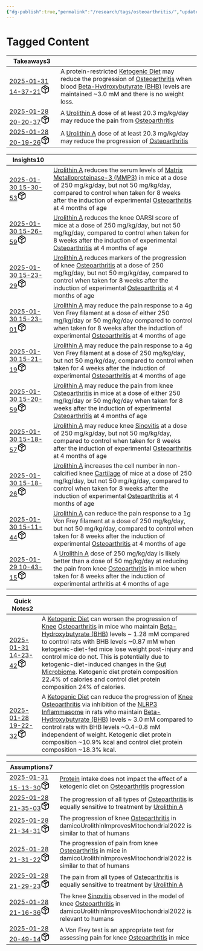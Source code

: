 ```yaml
---
{"dg-publish":true,"permalink":"/research/tags/osteoarthritis/","updated":"2025-01-30T16:25:43-05:00"}
---
```


# Tagged Content
<div><table class="dataview table-view-table"><thead class="table-view-thead"><tr class="table-view-tr-header"><th class="table-view-th"><span>Takeaways</span><span class="dataview small-text">3</span></th><th class="table-view-th"><span></span></th></tr></thead><tbody class="table-view-tbody"><tr><td><span><a data-tooltip-position="top" aria-label="Research/Takeaways/2025-01-31 14-37-21.md" data-href="Research/Takeaways/2025-01-31 14-37-21.md" href="Research/Takeaways/2025-01-31 14-37-21.md" class="internal-link" target="_blank" rel="noopener nofollow" fileclass-name="Research Links">2025-01-31 14-37-21</a><a class="metadata-menu fileclass-icon"><svg xmlns="http://www.w3.org/2000/svg" width="24" height="24" viewBox="0 0 24 24" fill="none" stroke="currentColor" stroke-width="2" stroke-linecap="round" stroke-linejoin="round" class="svg-icon lucide-package"><path d="m7.5 4.27 9 5.15"></path><path d="M21 8a2 2 0 0 0-1-1.73l-7-4a2 2 0 0 0-2 0l-7 4A2 2 0 0 0 3 8v8a2 2 0 0 0 1 1.73l7 4a2 2 0 0 0 2 0l7-4A2 2 0 0 0 21 16Z"></path><path d="m3.3 7 8.7 5 8.7-5"></path><path d="M12 22V12"></path></svg></a></span></td><td><span>A protein-restricted <a data-href="Ketogenic Diet" href="Ketogenic Diet" class="internal-link" target="_blank" rel="noopener nofollow">Ketogenic Diet</a> may reduce the progression of <a data-href="Osteoarthritis" href="Osteoarthritis" class="internal-link" target="_blank" rel="noopener nofollow">Osteoarthritis</a> when blood <a data-href="Beta-Hydroxybutyrate (BHB)" href="Beta-Hydroxybutyrate (BHB)" class="internal-link" target="_blank" rel="noopener nofollow">Beta-Hydroxybutyrate (BHB)</a> levels are maintained ~3.0 mM and there is no weight loss.</span></td></tr><tr><td><span><a data-tooltip-position="top" aria-label="Research/Takeaways/2025-01-28 20-20-37.md" data-href="Research/Takeaways/2025-01-28 20-20-37.md" href="Research/Takeaways/2025-01-28 20-20-37.md" class="internal-link" target="_blank" rel="noopener nofollow" fileclass-name="Research Links">2025-01-28 20-20-37</a><a class="metadata-menu fileclass-icon"><svg xmlns="http://www.w3.org/2000/svg" width="24" height="24" viewBox="0 0 24 24" fill="none" stroke="currentColor" stroke-width="2" stroke-linecap="round" stroke-linejoin="round" class="svg-icon lucide-package"><path d="m7.5 4.27 9 5.15"></path><path d="M21 8a2 2 0 0 0-1-1.73l-7-4a2 2 0 0 0-2 0l-7 4A2 2 0 0 0 3 8v8a2 2 0 0 0 1 1.73l7 4a2 2 0 0 0 2 0l7-4A2 2 0 0 0 21 16Z"></path><path d="m3.3 7 8.7 5 8.7-5"></path><path d="M12 22V12"></path></svg></a></span></td><td><span>A <a data-href="Urolithin A" href="Urolithin A" class="internal-link" target="_blank" rel="noopener nofollow">Urolithin A</a> dose of at least 20.3 mg/kg/day may reduce the pain from <a data-href="Osteoarthritis" href="Osteoarthritis" class="internal-link" target="_blank" rel="noopener nofollow">Osteoarthritis</a></span></td></tr><tr><td><span><a data-tooltip-position="top" aria-label="Research/Takeaways/2025-01-28 20-19-26.md" data-href="Research/Takeaways/2025-01-28 20-19-26.md" href="Research/Takeaways/2025-01-28 20-19-26.md" class="internal-link" target="_blank" rel="noopener nofollow" fileclass-name="Research Links">2025-01-28 20-19-26</a><a class="metadata-menu fileclass-icon"><svg xmlns="http://www.w3.org/2000/svg" width="24" height="24" viewBox="0 0 24 24" fill="none" stroke="currentColor" stroke-width="2" stroke-linecap="round" stroke-linejoin="round" class="svg-icon lucide-package"><path d="m7.5 4.27 9 5.15"></path><path d="M21 8a2 2 0 0 0-1-1.73l-7-4a2 2 0 0 0-2 0l-7 4A2 2 0 0 0 3 8v8a2 2 0 0 0 1 1.73l7 4a2 2 0 0 0 2 0l7-4A2 2 0 0 0 21 16Z"></path><path d="m3.3 7 8.7 5 8.7-5"></path><path d="M12 22V12"></path></svg></a></span></td><td><span>A <a data-href="Urolithin A" href="Urolithin A" class="internal-link" target="_blank" rel="noopener nofollow">Urolithin A</a> dose of at least 20.3 mg/kg/day may reduce the progression of <a data-href="Osteoarthritis" href="Osteoarthritis" class="internal-link" target="_blank" rel="noopener nofollow">Osteoarthritis</a></span></td></tr></tbody></table></div><div><table class="dataview table-view-table"><thead class="table-view-thead"><tr class="table-view-tr-header"><th class="table-view-th"><span>Insights</span><span class="dataview small-text">10</span></th><th class="table-view-th"><span></span></th></tr></thead><tbody class="table-view-tbody"><tr><td><span><a data-tooltip-position="top" aria-label="Research/Insights/2025-01-30 15-30-53.md" data-href="Research/Insights/2025-01-30 15-30-53.md" href="Research/Insights/2025-01-30 15-30-53.md" class="internal-link" target="_blank" rel="noopener nofollow" fileclass-name="Research Links">2025-01-30 15-30-53</a><a class="metadata-menu fileclass-icon"><svg xmlns="http://www.w3.org/2000/svg" width="24" height="24" viewBox="0 0 24 24" fill="none" stroke="currentColor" stroke-width="2" stroke-linecap="round" stroke-linejoin="round" class="svg-icon lucide-package"><path d="m7.5 4.27 9 5.15"></path><path d="M21 8a2 2 0 0 0-1-1.73l-7-4a2 2 0 0 0-2 0l-7 4A2 2 0 0 0 3 8v8a2 2 0 0 0 1 1.73l7 4a2 2 0 0 0 2 0l7-4A2 2 0 0 0 21 16Z"></path><path d="m3.3 7 8.7 5 8.7-5"></path><path d="M12 22V12"></path></svg></a></span></td><td><span><a data-href="Urolithin A" href="Urolithin A" class="internal-link" target="_blank" rel="noopener nofollow">Urolithin A</a> reduces the serum levels of <a data-href="Matrix Metalloproteinase-3 (MMP3)" href="Matrix Metalloproteinase-3 (MMP3)" class="internal-link" target="_blank" rel="noopener nofollow">Matrix Metalloproteinase-3 (MMP3)</a> in mice at a dose of 250 mg/kg/day, but not 50 mg/kg/day, compared to control when taken for 8 weeks after the induction of experimental <a data-href="Osteoarthritis" href="Osteoarthritis" class="internal-link" target="_blank" rel="noopener nofollow">Osteoarthritis</a> at 4 months of age</span></td></tr><tr><td><span><a data-tooltip-position="top" aria-label="Research/Insights/2025-01-30 15-26-59.md" data-href="Research/Insights/2025-01-30 15-26-59.md" href="Research/Insights/2025-01-30 15-26-59.md" class="internal-link" target="_blank" rel="noopener nofollow" fileclass-name="Research Links">2025-01-30 15-26-59</a><a class="metadata-menu fileclass-icon"><svg xmlns="http://www.w3.org/2000/svg" width="24" height="24" viewBox="0 0 24 24" fill="none" stroke="currentColor" stroke-width="2" stroke-linecap="round" stroke-linejoin="round" class="svg-icon lucide-package"><path d="m7.5 4.27 9 5.15"></path><path d="M21 8a2 2 0 0 0-1-1.73l-7-4a2 2 0 0 0-2 0l-7 4A2 2 0 0 0 3 8v8a2 2 0 0 0 1 1.73l7 4a2 2 0 0 0 2 0l7-4A2 2 0 0 0 21 16Z"></path><path d="m3.3 7 8.7 5 8.7-5"></path><path d="M12 22V12"></path></svg></a></span></td><td><span><a data-href="Urolithin A" href="Urolithin A" class="internal-link" target="_blank" rel="noopener nofollow">Urolithin A</a> reduces the knee OARSI score of mice at a dose of 250 mg/kg/day, but not 50 mg/kg/day, compared to control when taken for 8 weeks after the induction of experimental <a data-href="Osteoarthritis" href="Osteoarthritis" class="internal-link" target="_blank" rel="noopener nofollow">Osteoarthritis</a> at 4 months of age</span></td></tr><tr><td><span><a data-tooltip-position="top" aria-label="Research/Insights/2025-01-30 15-23-29.md" data-href="Research/Insights/2025-01-30 15-23-29.md" href="Research/Insights/2025-01-30 15-23-29.md" class="internal-link" target="_blank" rel="noopener nofollow" fileclass-name="Research Links">2025-01-30 15-23-29</a><a class="metadata-menu fileclass-icon"><svg xmlns="http://www.w3.org/2000/svg" width="24" height="24" viewBox="0 0 24 24" fill="none" stroke="currentColor" stroke-width="2" stroke-linecap="round" stroke-linejoin="round" class="svg-icon lucide-package"><path d="m7.5 4.27 9 5.15"></path><path d="M21 8a2 2 0 0 0-1-1.73l-7-4a2 2 0 0 0-2 0l-7 4A2 2 0 0 0 3 8v8a2 2 0 0 0 1 1.73l7 4a2 2 0 0 0 2 0l7-4A2 2 0 0 0 21 16Z"></path><path d="m3.3 7 8.7 5 8.7-5"></path><path d="M12 22V12"></path></svg></a></span></td><td><span><a data-href="Urolithin A" href="Urolithin A" class="internal-link" target="_blank" rel="noopener nofollow">Urolithin A</a> reduces markers of the progression of knee <a data-href="Osteoarthritis" href="Osteoarthritis" class="internal-link" target="_blank" rel="noopener nofollow">Osteoarthritis</a> at a dose of 250 mg/kg/day, but not 50 mg/kg/day, compared to control when taken for 8 weeks after the induction of experimental <a data-href="Osteoarthritis" href="Osteoarthritis" class="internal-link" target="_blank" rel="noopener nofollow">Osteoarthritis</a> at 4 months of age</span></td></tr><tr><td><span><a data-tooltip-position="top" aria-label="Research/Insights/2025-01-30 15-23-01.md" data-href="Research/Insights/2025-01-30 15-23-01.md" href="Research/Insights/2025-01-30 15-23-01.md" class="internal-link" target="_blank" rel="noopener nofollow" fileclass-name="Research Links">2025-01-30 15-23-01</a><a class="metadata-menu fileclass-icon"><svg xmlns="http://www.w3.org/2000/svg" width="24" height="24" viewBox="0 0 24 24" fill="none" stroke="currentColor" stroke-width="2" stroke-linecap="round" stroke-linejoin="round" class="svg-icon lucide-package"><path d="m7.5 4.27 9 5.15"></path><path d="M21 8a2 2 0 0 0-1-1.73l-7-4a2 2 0 0 0-2 0l-7 4A2 2 0 0 0 3 8v8a2 2 0 0 0 1 1.73l7 4a2 2 0 0 0 2 0l7-4A2 2 0 0 0 21 16Z"></path><path d="m3.3 7 8.7 5 8.7-5"></path><path d="M12 22V12"></path></svg></a></span></td><td><span><a data-href="Urolithin A" href="Urolithin A" class="internal-link" target="_blank" rel="noopener nofollow">Urolithin A</a> may reduce the pain response to a 4g Von Frey filament at a dose of either 250 mg/kg/day or 50 mg/kg/day compared to control when taken for 8 weeks after the induction of experimental <a data-href="Osteoarthritis" href="Osteoarthritis" class="internal-link" target="_blank" rel="noopener nofollow">Osteoarthritis</a> at 4 months of age</span></td></tr><tr><td><span><a data-tooltip-position="top" aria-label="Research/Insights/2025-01-30 15-21-19.md" data-href="Research/Insights/2025-01-30 15-21-19.md" href="Research/Insights/2025-01-30 15-21-19.md" class="internal-link" target="_blank" rel="noopener nofollow" fileclass-name="Research Links">2025-01-30 15-21-19</a><a class="metadata-menu fileclass-icon"><svg xmlns="http://www.w3.org/2000/svg" width="24" height="24" viewBox="0 0 24 24" fill="none" stroke="currentColor" stroke-width="2" stroke-linecap="round" stroke-linejoin="round" class="svg-icon lucide-package"><path d="m7.5 4.27 9 5.15"></path><path d="M21 8a2 2 0 0 0-1-1.73l-7-4a2 2 0 0 0-2 0l-7 4A2 2 0 0 0 3 8v8a2 2 0 0 0 1 1.73l7 4a2 2 0 0 0 2 0l7-4A2 2 0 0 0 21 16Z"></path><path d="m3.3 7 8.7 5 8.7-5"></path><path d="M12 22V12"></path></svg></a></span></td><td><span><a data-href="Urolithin A" href="Urolithin A" class="internal-link" target="_blank" rel="noopener nofollow">Urolithin A</a> may reduce the pain response to a 4g Von Frey filament at a dose of 250 mg/kg/day, but not 50 mg/kg/day, compared to control when taken for 4 weeks after the induction of experimental <a data-href="Osteoarthritis" href="Osteoarthritis" class="internal-link" target="_blank" rel="noopener nofollow">Osteoarthritis</a> at 4 months of age</span></td></tr><tr><td><span><a data-tooltip-position="top" aria-label="Research/Insights/2025-01-30 15-20-59.md" data-href="Research/Insights/2025-01-30 15-20-59.md" href="Research/Insights/2025-01-30 15-20-59.md" class="internal-link" target="_blank" rel="noopener nofollow" fileclass-name="Research Links">2025-01-30 15-20-59</a><a class="metadata-menu fileclass-icon"><svg xmlns="http://www.w3.org/2000/svg" width="24" height="24" viewBox="0 0 24 24" fill="none" stroke="currentColor" stroke-width="2" stroke-linecap="round" stroke-linejoin="round" class="svg-icon lucide-package"><path d="m7.5 4.27 9 5.15"></path><path d="M21 8a2 2 0 0 0-1-1.73l-7-4a2 2 0 0 0-2 0l-7 4A2 2 0 0 0 3 8v8a2 2 0 0 0 1 1.73l7 4a2 2 0 0 0 2 0l7-4A2 2 0 0 0 21 16Z"></path><path d="m3.3 7 8.7 5 8.7-5"></path><path d="M12 22V12"></path></svg></a></span></td><td><span><a data-href="Urolithin A" href="Urolithin A" class="internal-link" target="_blank" rel="noopener nofollow">Urolithin A</a> may reduce the pain from knee <a data-href="Osteoarthritis" href="Osteoarthritis" class="internal-link" target="_blank" rel="noopener nofollow">Osteoarthritis</a> in mice at a dose of either 250 mg/kg/day or 50 mg/kg/day when taken for 8 weeks after the induction of experimental <a data-href="Osteoarthritis" href="Osteoarthritis" class="internal-link" target="_blank" rel="noopener nofollow">Osteoarthritis</a> at 4 months of age</span></td></tr><tr><td><span><a data-tooltip-position="top" aria-label="Research/Insights/2025-01-30 15-18-57.md" data-href="Research/Insights/2025-01-30 15-18-57.md" href="Research/Insights/2025-01-30 15-18-57.md" class="internal-link" target="_blank" rel="noopener nofollow" fileclass-name="Research Links">2025-01-30 15-18-57</a><a class="metadata-menu fileclass-icon"><svg xmlns="http://www.w3.org/2000/svg" width="24" height="24" viewBox="0 0 24 24" fill="none" stroke="currentColor" stroke-width="2" stroke-linecap="round" stroke-linejoin="round" class="svg-icon lucide-package"><path d="m7.5 4.27 9 5.15"></path><path d="M21 8a2 2 0 0 0-1-1.73l-7-4a2 2 0 0 0-2 0l-7 4A2 2 0 0 0 3 8v8a2 2 0 0 0 1 1.73l7 4a2 2 0 0 0 2 0l7-4A2 2 0 0 0 21 16Z"></path><path d="m3.3 7 8.7 5 8.7-5"></path><path d="M12 22V12"></path></svg></a></span></td><td><span><a data-href="Urolithin A" href="Urolithin A" class="internal-link" target="_blank" rel="noopener nofollow">Urolithin A</a> may reduce knee <a data-href="Sinovitis" href="Sinovitis" class="internal-link" target="_blank" rel="noopener nofollow">Sinovitis</a> at a dose of 250 mg/kg/day, but not 50 mg/kg/day, compared to control when taken for 8 weeks after the induction of experimental <a data-href="Osteoarthritis" href="Osteoarthritis" class="internal-link" target="_blank" rel="noopener nofollow">Osteoarthritis</a> at 4 months of age</span></td></tr><tr><td><span><a data-tooltip-position="top" aria-label="Research/Insights/2025-01-30 15-18-26.md" data-href="Research/Insights/2025-01-30 15-18-26.md" href="Research/Insights/2025-01-30 15-18-26.md" class="internal-link" target="_blank" rel="noopener nofollow" fileclass-name="Research Links">2025-01-30 15-18-26</a><a class="metadata-menu fileclass-icon"><svg xmlns="http://www.w3.org/2000/svg" width="24" height="24" viewBox="0 0 24 24" fill="none" stroke="currentColor" stroke-width="2" stroke-linecap="round" stroke-linejoin="round" class="svg-icon lucide-package"><path d="m7.5 4.27 9 5.15"></path><path d="M21 8a2 2 0 0 0-1-1.73l-7-4a2 2 0 0 0-2 0l-7 4A2 2 0 0 0 3 8v8a2 2 0 0 0 1 1.73l7 4a2 2 0 0 0 2 0l7-4A2 2 0 0 0 21 16Z"></path><path d="m3.3 7 8.7 5 8.7-5"></path><path d="M12 22V12"></path></svg></a></span></td><td><span><a data-href="Urolithin A" href="Urolithin A" class="internal-link" target="_blank" rel="noopener nofollow">Urolithin A</a> increases the cell number in non-calcified knee <a data-href="Cartilage" href="Cartilage" class="internal-link" target="_blank" rel="noopener nofollow">Cartilage</a> of mice at a dose of 250 mg/kg/day, but not 50 mg/kg/day, compared to control when taken for 8 weeks after the induction of experimental <a data-href="Osteoarthritis" href="Osteoarthritis" class="internal-link" target="_blank" rel="noopener nofollow">Osteoarthritis</a> at 4 months of age</span></td></tr><tr><td><span><a data-tooltip-position="top" aria-label="Research/Insights/2025-01-30 15-11-44.md" data-href="Research/Insights/2025-01-30 15-11-44.md" href="Research/Insights/2025-01-30 15-11-44.md" class="internal-link" target="_blank" rel="noopener nofollow" fileclass-name="Research Links">2025-01-30 15-11-44</a><a class="metadata-menu fileclass-icon"><svg xmlns="http://www.w3.org/2000/svg" width="24" height="24" viewBox="0 0 24 24" fill="none" stroke="currentColor" stroke-width="2" stroke-linecap="round" stroke-linejoin="round" class="svg-icon lucide-package"><path d="m7.5 4.27 9 5.15"></path><path d="M21 8a2 2 0 0 0-1-1.73l-7-4a2 2 0 0 0-2 0l-7 4A2 2 0 0 0 3 8v8a2 2 0 0 0 1 1.73l7 4a2 2 0 0 0 2 0l7-4A2 2 0 0 0 21 16Z"></path><path d="m3.3 7 8.7 5 8.7-5"></path><path d="M12 22V12"></path></svg></a></span></td><td><span><a data-href="Urolithin A" href="Urolithin A" class="internal-link" target="_blank" rel="noopener nofollow">Urolithin A</a> can reduce the pain response to a 1g Von Frey filament at a dose of 250 mg/kg/day, but not 50 mg/kg/day, compared to control when taken for 8 weeks after the induction of experimental <a data-href="Osteoarthritis" href="Osteoarthritis" class="internal-link" target="_blank" rel="noopener nofollow">Osteoarthritis</a> at 4 months of age</span></td></tr><tr><td><span><a data-tooltip-position="top" aria-label="Research/Insights/2025-01-29 10-43-15.md" data-href="Research/Insights/2025-01-29 10-43-15.md" href="Research/Insights/2025-01-29 10-43-15.md" class="internal-link" target="_blank" rel="noopener nofollow" fileclass-name="Research Links">2025-01-29 10-43-15</a><a class="metadata-menu fileclass-icon"><svg xmlns="http://www.w3.org/2000/svg" width="24" height="24" viewBox="0 0 24 24" fill="none" stroke="currentColor" stroke-width="2" stroke-linecap="round" stroke-linejoin="round" class="svg-icon lucide-package"><path d="m7.5 4.27 9 5.15"></path><path d="M21 8a2 2 0 0 0-1-1.73l-7-4a2 2 0 0 0-2 0l-7 4A2 2 0 0 0 3 8v8a2 2 0 0 0 1 1.73l7 4a2 2 0 0 0 2 0l7-4A2 2 0 0 0 21 16Z"></path><path d="m3.3 7 8.7 5 8.7-5"></path><path d="M12 22V12"></path></svg></a></span></td><td><span>A <a data-href="Urolithin A" href="Urolithin A" class="internal-link" target="_blank" rel="noopener nofollow">Urolithin A</a> dose of 250 mg/kg/day is likely better than a dose of 50 mg/kg/day at reducing the pain from knee <a data-href="Osteoarthritis" href="Osteoarthritis" class="internal-link" target="_blank" rel="noopener nofollow">Osteoarthritis</a> in mice when taken for 8 weeks after the induction of experimental arthritis at 4 months of age</span></td></tr></tbody></table></div><div><table class="dataview table-view-table"><thead class="table-view-thead"><tr class="table-view-tr-header"><th class="table-view-th"><span>Quick Notes</span><span class="dataview small-text">2</span></th><th class="table-view-th"><span></span></th></tr></thead><tbody class="table-view-tbody"><tr><td><span><a data-tooltip-position="top" aria-label="Research/Quick Notes/2025-01-31 14-23-42.md" data-href="Research/Quick Notes/2025-01-31 14-23-42.md" href="Research/Quick Notes/2025-01-31 14-23-42.md" class="internal-link" target="_blank" rel="noopener nofollow" fileclass-name="Research Links">2025-01-31 14-23-42</a><a class="metadata-menu fileclass-icon"><svg xmlns="http://www.w3.org/2000/svg" width="24" height="24" viewBox="0 0 24 24" fill="none" stroke="currentColor" stroke-width="2" stroke-linecap="round" stroke-linejoin="round" class="svg-icon lucide-package"><path d="m7.5 4.27 9 5.15"></path><path d="M21 8a2 2 0 0 0-1-1.73l-7-4a2 2 0 0 0-2 0l-7 4A2 2 0 0 0 3 8v8a2 2 0 0 0 1 1.73l7 4a2 2 0 0 0 2 0l7-4A2 2 0 0 0 21 16Z"></path><path d="m3.3 7 8.7 5 8.7-5"></path><path d="M12 22V12"></path></svg></a></span></td><td><span> A <a data-href="Ketogenic Diet" href="Ketogenic Diet" class="internal-link" target="_blank" rel="noopener nofollow">Ketogenic Diet</a> can worsen the progression of <a data-href="Knee" href="Knee" class="internal-link" target="_blank" rel="noopener nofollow">Knee</a> <a data-href="Osteoarthritis" href="Osteoarthritis" class="internal-link" target="_blank" rel="noopener nofollow">Osteoarthritis</a> in mice who maintain <a data-href="Beta-Hydroxybutyrate (BHB)" href="Beta-Hydroxybutyrate (BHB)" class="internal-link" target="_blank" rel="noopener nofollow">Beta-Hydroxybutyrate (BHB)</a> levels ~ 1.28 mM compared to control rats with BHB levels ~0.87 mM when ketogenic-diet-fed mice lose weight post-injury and control mice do not. This is potentially due to ketogenic-diet-induced changes in the <a data-tooltip-position="top" aria-label="Research/Tags/Gut Microbiome" data-href="Research/Tags/Gut Microbiome" href="Research/Tags/Gut Microbiome" class="internal-link" target="_blank" rel="noopener nofollow">Gut Microbiome</a>. Ketogenic diet protein composition 22.4% of calories and control diet protein composition 24% of calories.</span></td></tr><tr><td><span><a data-tooltip-position="top" aria-label="Research/Quick Notes/2025-01-28 19-22-32.md" data-href="Research/Quick Notes/2025-01-28 19-22-32.md" href="Research/Quick Notes/2025-01-28 19-22-32.md" class="internal-link" target="_blank" rel="noopener nofollow" fileclass-name="Research Links">2025-01-28 19-22-32</a><a class="metadata-menu fileclass-icon"><svg xmlns="http://www.w3.org/2000/svg" width="24" height="24" viewBox="0 0 24 24" fill="none" stroke="currentColor" stroke-width="2" stroke-linecap="round" stroke-linejoin="round" class="svg-icon lucide-package"><path d="m7.5 4.27 9 5.15"></path><path d="M21 8a2 2 0 0 0-1-1.73l-7-4a2 2 0 0 0-2 0l-7 4A2 2 0 0 0 3 8v8a2 2 0 0 0 1 1.73l7 4a2 2 0 0 0 2 0l7-4A2 2 0 0 0 21 16Z"></path><path d="m3.3 7 8.7 5 8.7-5"></path><path d="M12 22V12"></path></svg></a></span></td><td><span>A <a data-href="Ketogenic Diet" href="Ketogenic Diet" class="internal-link" target="_blank" rel="noopener nofollow">Ketogenic Diet</a> can reduce the progression of <a data-href="Knee" href="Knee" class="internal-link" target="_blank" rel="noopener nofollow">Knee</a> <a data-href="Osteoarthritis" href="Osteoarthritis" class="internal-link" target="_blank" rel="noopener nofollow">Osteoarthritis</a> via inhibition of the <a data-href="NLRP3 Inflammasome" href="NLRP3 Inflammasome" class="internal-link" target="_blank" rel="noopener nofollow">NLRP3 Inflammasome</a> in rats who maintain <a data-href="Beta-Hydroxybutyrate (BHB)" href="Beta-Hydroxybutyrate (BHB)" class="internal-link" target="_blank" rel="noopener nofollow">Beta-Hydroxybutyrate (BHB)</a> levels ~ 3.0 mM compared to control rats with BHB levels ~0.4-0.8 mM independent of weight. Ketogenic diet protein composition ~10.9% kcal and control diet protein composition ~18.3% kcal.</span></td></tr></tbody></table></div><div><table class="dataview table-view-table"><thead class="table-view-thead"><tr class="table-view-tr-header"><th class="table-view-th"><span>Assumptions</span><span class="dataview small-text">7</span></th><th class="table-view-th"><span></span></th></tr></thead><tbody class="table-view-tbody"><tr><td><span><a data-tooltip-position="top" aria-label="Research/Assumptions/2025-01-31 15-13-30.md" data-href="Research/Assumptions/2025-01-31 15-13-30.md" href="Research/Assumptions/2025-01-31 15-13-30.md" class="internal-link" target="_blank" rel="noopener nofollow" fileclass-name="Research Links">2025-01-31 15-13-30</a><a class="metadata-menu fileclass-icon"><svg xmlns="http://www.w3.org/2000/svg" width="24" height="24" viewBox="0 0 24 24" fill="none" stroke="currentColor" stroke-width="2" stroke-linecap="round" stroke-linejoin="round" class="svg-icon lucide-package"><path d="m7.5 4.27 9 5.15"></path><path d="M21 8a2 2 0 0 0-1-1.73l-7-4a2 2 0 0 0-2 0l-7 4A2 2 0 0 0 3 8v8a2 2 0 0 0 1 1.73l7 4a2 2 0 0 0 2 0l7-4A2 2 0 0 0 21 16Z"></path><path d="m3.3 7 8.7 5 8.7-5"></path><path d="M12 22V12"></path></svg></a></span></td><td><span><a data-href="Protein" href="Protein" class="internal-link" target="_blank" rel="noopener nofollow">Protein</a> intake does not impact the effect of a ketogenic diet on <a data-href="Osteoarthritis" href="Osteoarthritis" class="internal-link" target="_blank" rel="noopener nofollow">Osteoarthritis</a> progression</span></td></tr><tr><td><span><a data-tooltip-position="top" aria-label="Research/Assumptions/2025-01-28 21-35-03.md" data-href="Research/Assumptions/2025-01-28 21-35-03.md" href="Research/Assumptions/2025-01-28 21-35-03.md" class="internal-link" target="_blank" rel="noopener nofollow" fileclass-name="Research Links">2025-01-28 21-35-03</a><a class="metadata-menu fileclass-icon"><svg xmlns="http://www.w3.org/2000/svg" width="24" height="24" viewBox="0 0 24 24" fill="none" stroke="currentColor" stroke-width="2" stroke-linecap="round" stroke-linejoin="round" class="svg-icon lucide-package"><path d="m7.5 4.27 9 5.15"></path><path d="M21 8a2 2 0 0 0-1-1.73l-7-4a2 2 0 0 0-2 0l-7 4A2 2 0 0 0 3 8v8a2 2 0 0 0 1 1.73l7 4a2 2 0 0 0 2 0l7-4A2 2 0 0 0 21 16Z"></path><path d="m3.3 7 8.7 5 8.7-5"></path><path d="M12 22V12"></path></svg></a></span></td><td><span>The progression of all types of <a data-href="Osteoarthritis" href="Osteoarthritis" class="internal-link" target="_blank" rel="noopener nofollow">Osteoarthritis</a> is equally sensitive to treatment by <a data-href="Urolithin A" href="Urolithin A" class="internal-link" target="_blank" rel="noopener nofollow">Urolithin A</a></span></td></tr><tr><td><span><a data-tooltip-position="top" aria-label="Research/Assumptions/2025-01-28 21-34-31.md" data-href="Research/Assumptions/2025-01-28 21-34-31.md" href="Research/Assumptions/2025-01-28 21-34-31.md" class="internal-link" target="_blank" rel="noopener nofollow" fileclass-name="Research Links">2025-01-28 21-34-31</a><a class="metadata-menu fileclass-icon"><svg xmlns="http://www.w3.org/2000/svg" width="24" height="24" viewBox="0 0 24 24" fill="none" stroke="currentColor" stroke-width="2" stroke-linecap="round" stroke-linejoin="round" class="svg-icon lucide-package"><path d="m7.5 4.27 9 5.15"></path><path d="M21 8a2 2 0 0 0-1-1.73l-7-4a2 2 0 0 0-2 0l-7 4A2 2 0 0 0 3 8v8a2 2 0 0 0 1 1.73l7 4a2 2 0 0 0 2 0l7-4A2 2 0 0 0 21 16Z"></path><path d="m3.3 7 8.7 5 8.7-5"></path><path d="M12 22V12"></path></svg></a></span></td><td><span>The progression of knee <a data-href="Osteoarthritis" href="Osteoarthritis" class="internal-link" target="_blank" rel="noopener nofollow">Osteoarthritis</a> in damicoUrolithinImprovesMitochondrial2022 is similar to that of humans</span></td></tr><tr><td><span><a data-tooltip-position="top" aria-label="Research/Assumptions/2025-01-28 21-31-22.md" data-href="Research/Assumptions/2025-01-28 21-31-22.md" href="Research/Assumptions/2025-01-28 21-31-22.md" class="internal-link" target="_blank" rel="noopener nofollow" fileclass-name="Research Links">2025-01-28 21-31-22</a><a class="metadata-menu fileclass-icon"><svg xmlns="http://www.w3.org/2000/svg" width="24" height="24" viewBox="0 0 24 24" fill="none" stroke="currentColor" stroke-width="2" stroke-linecap="round" stroke-linejoin="round" class="svg-icon lucide-package"><path d="m7.5 4.27 9 5.15"></path><path d="M21 8a2 2 0 0 0-1-1.73l-7-4a2 2 0 0 0-2 0l-7 4A2 2 0 0 0 3 8v8a2 2 0 0 0 1 1.73l7 4a2 2 0 0 0 2 0l7-4A2 2 0 0 0 21 16Z"></path><path d="m3.3 7 8.7 5 8.7-5"></path><path d="M12 22V12"></path></svg></a></span></td><td><span>The progression of pain from knee <a data-href="Osteoarthritis" href="Osteoarthritis" class="internal-link" target="_blank" rel="noopener nofollow">Osteoarthritis</a> in mice in damicoUrolithinImprovesMitochondrial2022 is similar to that of humans</span></td></tr><tr><td><span><a data-tooltip-position="top" aria-label="Research/Assumptions/2025-01-28 21-29-23.md" data-href="Research/Assumptions/2025-01-28 21-29-23.md" href="Research/Assumptions/2025-01-28 21-29-23.md" class="internal-link" target="_blank" rel="noopener nofollow" fileclass-name="Research Links">2025-01-28 21-29-23</a><a class="metadata-menu fileclass-icon"><svg xmlns="http://www.w3.org/2000/svg" width="24" height="24" viewBox="0 0 24 24" fill="none" stroke="currentColor" stroke-width="2" stroke-linecap="round" stroke-linejoin="round" class="svg-icon lucide-package"><path d="m7.5 4.27 9 5.15"></path><path d="M21 8a2 2 0 0 0-1-1.73l-7-4a2 2 0 0 0-2 0l-7 4A2 2 0 0 0 3 8v8a2 2 0 0 0 1 1.73l7 4a2 2 0 0 0 2 0l7-4A2 2 0 0 0 21 16Z"></path><path d="m3.3 7 8.7 5 8.7-5"></path><path d="M12 22V12"></path></svg></a></span></td><td><span>The pain from all types of <a data-href="Osteoarthritis" href="Osteoarthritis" class="internal-link" target="_blank" rel="noopener nofollow">Osteoarthritis</a> is equally sensitive to treatment by <a data-href="Urolithin A" href="Urolithin A" class="internal-link" target="_blank" rel="noopener nofollow">Urolithin A</a></span></td></tr><tr><td><span><a data-tooltip-position="top" aria-label="Research/Assumptions/2025-01-28 21-16-36.md" data-href="Research/Assumptions/2025-01-28 21-16-36.md" href="Research/Assumptions/2025-01-28 21-16-36.md" class="internal-link" target="_blank" rel="noopener nofollow" fileclass-name="Research Links">2025-01-28 21-16-36</a><a class="metadata-menu fileclass-icon"><svg xmlns="http://www.w3.org/2000/svg" width="24" height="24" viewBox="0 0 24 24" fill="none" stroke="currentColor" stroke-width="2" stroke-linecap="round" stroke-linejoin="round" class="svg-icon lucide-package"><path d="m7.5 4.27 9 5.15"></path><path d="M21 8a2 2 0 0 0-1-1.73l-7-4a2 2 0 0 0-2 0l-7 4A2 2 0 0 0 3 8v8a2 2 0 0 0 1 1.73l7 4a2 2 0 0 0 2 0l7-4A2 2 0 0 0 21 16Z"></path><path d="m3.3 7 8.7 5 8.7-5"></path><path d="M12 22V12"></path></svg></a></span></td><td><span>The knee <a data-href="Sinovitis" href="Sinovitis" class="internal-link" target="_blank" rel="noopener nofollow">Sinovitis</a> observed in the model of knee <a data-href="Osteoarthritis" href="Osteoarthritis" class="internal-link" target="_blank" rel="noopener nofollow">Osteoarthritis</a> in damicoUrolithinImprovesMitochondrial2022 is relevant to humans</span></td></tr><tr><td><span><a data-tooltip-position="top" aria-label="Research/Assumptions/2025-01-28 20-49-14.md" data-href="Research/Assumptions/2025-01-28 20-49-14.md" href="Research/Assumptions/2025-01-28 20-49-14.md" class="internal-link" target="_blank" rel="noopener nofollow" fileclass-name="Research Links">2025-01-28 20-49-14</a><a class="metadata-menu fileclass-icon"><svg xmlns="http://www.w3.org/2000/svg" width="24" height="24" viewBox="0 0 24 24" fill="none" stroke="currentColor" stroke-width="2" stroke-linecap="round" stroke-linejoin="round" class="svg-icon lucide-package"><path d="m7.5 4.27 9 5.15"></path><path d="M21 8a2 2 0 0 0-1-1.73l-7-4a2 2 0 0 0-2 0l-7 4A2 2 0 0 0 3 8v8a2 2 0 0 0 1 1.73l7 4a2 2 0 0 0 2 0l7-4A2 2 0 0 0 21 16Z"></path><path d="m3.3 7 8.7 5 8.7-5"></path><path d="M12 22V12"></path></svg></a></span></td><td><span>A Von Frey test is an appropriate test for assessing pain for knee <a data-href="Osteoarthritis" href="Osteoarthritis" class="internal-link" target="_blank" rel="noopener nofollow">Osteoarthritis</a> in mice</span></td></tr></tbody></table></div>


